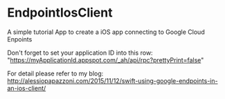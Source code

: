 # EndpointIosClient
A simple tutorial App to create a iOS app connecting to Google Cloud Enpoints

Don't forget to set your application ID into this row:
"https://myApplicationId.appspot.com/_ah/api/rpc?prettyPrint=false"

For detail please refer to my blog: http://alessiopapazzoni.com/2015/11/12/swift-using-google-endpoints-in-an-ios-client/
